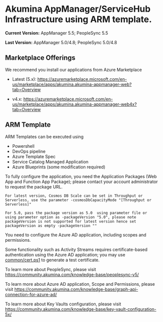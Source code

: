 # Akumina AppManager/ServiceHub Infrastructure using ARM template.

**Current Version:** AppManager 5.5; PeopleSync 5.5

**Last Version:** AppManager 5.0/4.8; PeopleSync 5.0/4.8

## Marketplace Offerings
We recommend you install our applications from Azure Marketplace

* Latest (5.x): https://azuremarketplace.microsoft.com/en-us/marketplace/apps/akumina.akumina-appmanager-web?tab=Overview

* v4.x: https://azuremarketplace.microsoft.com/en-us/marketplace/apps/akumina.akumina-appmanager-web4x?tab=Overview

## ARM Template
ARM Templates can be executed using 
* Powershell
* DevOps pipeline
* Azure Template Spec
* Service Catalog Managed Application
* Azure Blueprints (some modification required)


To fully configure the application, you need the Application Packages (Web App and Function App Package); please contact your account administrator to request the package URL.


```
For latest version, Cosmos DB Scale can be set in Throughput or Serverless, use the parameter -cosmosDbCapacityMode "[Throughput or Serverless]"

For 5.0, pass the package version as 5.0  using parameter file or using parameter option as -packageVersion "5.0", please note packageVersion is not supported for latest version hence set packageVersion as empty -packageVersion ""
```


You need to configure the Azure AD application, including scopes and permissions.

Some functionality such as Activity Streams requires certificate-based authentication using the Azure AD application; you may use [common/cert.ps1](https://github.com/akumina/Automation/blob/master/common/cert.ps1) to generate a test certificate.

To learn more about PeopleSync, please visit https://community.akumina.com/knowledge-base/peoplesync-v5/ 

To learn more about Azure AD application, Scope and Permissions, please visit https://community.akumina.com/knowledge-base/graph-api-connection-for-azure-ad/

To learn more about Key Vaults configuration, please visit https://community.akumina.com/knowledge-base/key-vault-configuration-5x/
